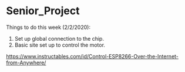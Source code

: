 # Senior_Project

Things to do this week (2/2/2020):

1. Set up global connection to the chip.
2. Basic site set up to control the motor.

https://www.instructables.com/id/Control-ESP8266-Over-the-Internet-from-Anywhere/
